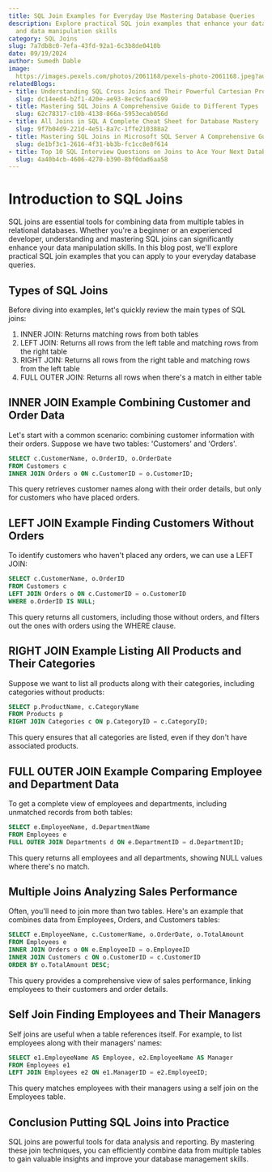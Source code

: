 ```yaml
---
title: SQL Join Examples for Everyday Use Mastering Database Queries
description: Explore practical SQL join examples that enhance your database queries
  and data manipulation skills
category: SQL Joins
slug: 7a7db8c0-7efa-43fd-92a1-6c3b8de0410b
date: 09/19/2024
author: Sumedh Dable
image: 
  https://images.pexels.com/photos/2061168/pexels-photo-2061168.jpeg?auto=compress&cs=tinysrgb&w=600
relatedBlogs:
- title: Understanding SQL Cross Joins and Their Powerful Cartesian Product
  slug: dc14eed4-b2f1-420e-ae93-8ec9cfaac699
- title: Mastering SQL Joins A Comprehensive Guide to Different Types
  slug: 62c78317-c10b-4138-866a-5953ecab056d
- title: All Joins in SQL A Complete Cheat Sheet for Database Mastery
  slug: 9f7b04d9-221d-4e51-8a7c-1ffe210388a2
- title: Mastering SQL Joins in Microsoft SQL Server A Comprehensive Guide
  slug: de1bf3c1-2616-4f31-bb3b-fc1cc8e8f614
- title: Top 10 SQL Interview Questions on Joins to Ace Your Next Database Interview
  slug: 4a40b4cb-4606-4270-b390-8bf0dad6aa58
---
```


# Introduction to SQL Joins

SQL joins are essential tools for combining data from multiple tables in relational databases. Whether you're a beginner or an experienced developer, understanding and mastering SQL joins can significantly enhance your data manipulation skills. In this blog post, we'll explore practical SQL join examples that you can apply to your everyday database queries.

## Types of SQL Joins

Before diving into examples, let's quickly review the main types of SQL joins:

1. INNER JOIN: Returns matching rows from both tables
2. LEFT JOIN: Returns all rows from the left table and matching rows from the right table
3. RIGHT JOIN: Returns all rows from the right table and matching rows from the left table
4. FULL OUTER JOIN: Returns all rows when there's a match in either table

## INNER JOIN Example Combining Customer and Order Data

Let's start with a common scenario: combining customer information with their orders. Suppose we have two tables: 'Customers' and 'Orders'.

```sql
SELECT c.CustomerName, o.OrderID, o.OrderDate
FROM Customers c
INNER JOIN Orders o ON c.CustomerID = o.CustomerID;
```

This query retrieves customer names along with their order details, but only for customers who have placed orders.

## LEFT JOIN Example Finding Customers Without Orders

To identify customers who haven't placed any orders, we can use a LEFT JOIN:

```sql
SELECT c.CustomerName, o.OrderID
FROM Customers c
LEFT JOIN Orders o ON c.CustomerID = o.CustomerID
WHERE o.OrderID IS NULL;
```

This query returns all customers, including those without orders, and filters out the ones with orders using the WHERE clause.

## RIGHT JOIN Example Listing All Products and Their Categories

Suppose we want to list all products along with their categories, including categories without products:

```sql
SELECT p.ProductName, c.CategoryName
FROM Products p
RIGHT JOIN Categories c ON p.CategoryID = c.CategoryID;
```

This query ensures that all categories are listed, even if they don't have associated products.

## FULL OUTER JOIN Example Comparing Employee and Department Data

To get a complete view of employees and departments, including unmatched records from both tables:

```sql
SELECT e.EmployeeName, d.DepartmentName
FROM Employees e
FULL OUTER JOIN Departments d ON e.DepartmentID = d.DepartmentID;
```

This query returns all employees and all departments, showing NULL values where there's no match.

## Multiple Joins Analyzing Sales Performance

Often, you'll need to join more than two tables. Here's an example that combines data from Employees, Orders, and Customers tables:

```sql
SELECT e.EmployeeName, c.CustomerName, o.OrderDate, o.TotalAmount
FROM Employees e
INNER JOIN Orders o ON e.EmployeeID = o.EmployeeID
INNER JOIN Customers c ON o.CustomerID = c.CustomerID
ORDER BY o.TotalAmount DESC;
```

This query provides a comprehensive view of sales performance, linking employees to their customers and order details.

## Self Join Finding Employees and Their Managers

Self joins are useful when a table references itself. For example, to list employees along with their managers' names:

```sql
SELECT e1.EmployeeName AS Employee, e2.EmployeeName AS Manager
FROM Employees e1
LEFT JOIN Employees e2 ON e1.ManagerID = e2.EmployeeID;
```

This query matches employees with their managers using a self join on the Employees table.

## Conclusion Putting SQL Joins into Practice

SQL joins are powerful tools for data analysis and reporting. By mastering these join techniques, you can efficiently combine data from multiple tables to gain valuable insights and improve your database management skills.
